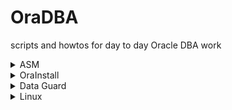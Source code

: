 # OraDBA
scripts and howtos for day to day Oracle DBA work

<details>
  <summary>ASM</summary>
  
  ### Oracle Automatic Storage Management (Oracle ASM) installation, maintenance and troubleshooting
  1. [ASMlib configure](https://github.com/denis-kol4ev/OraDBA/wiki/ASMlib-configure)
  2. [ASMlib deconfigure](https://github.com/denis-kol4ev/OraDBA/wiki/ASMlib-deconfigure)
  3. [ASMlib useful commands](https://github.com/denis-kol4ev/OraDBA/wiki/ASMlib-useful-commands)
  4. [Configuring Oracle ASM Filter Driver during installation](https://github.com/denis-kol4ev/OraDBA/wiki/Configuring-Oracle-ASM-Filter-Driver-during-installation)
  5. [Prepare new disk devices for ASM with ASMFD](https://github.com/denis-kol4ev/OraDBA/wiki/Prepare-new-disk-devices-for-ASM-with-ASMFD)
  6. [Prepare new disk devices for ASM with ASMLib](https://github.com/denis-kol4ev/OraDBA/wiki/Prepare-new-disk-devices-for-ASM-with-ASMLib)
  
</details>

<details>
  <summary>OraInstall</summary>
  
  ### Oracle RDBMS and GRID software: Install,Patch,Upgrade,Unistall
  1. RDBMS
     * 1. [Installation of Oracle RDBMS software in silent mode](https://github.com/denis-kol4ev/OraDBA/wiki/Installation-of-Oracle-RDBMS-software-in-silent-mode)
     * 2. [Cloning-an-Oracle-Home](https://github.com/denis-kol4ev/OraDBA/wiki/Cloning-an-Oracle-Home)
  2. GRID
     * 1. [Grid Infrastructure 12.2, 19.3 Set Up Software Only](https://github.com/denis-kol4ev/OraDBA/wiki/Grid-Infrastructure-12.2-19.3-Set-Up-Software-Only)
     * 2. []()
  3. Opatch
     * 1. [OPatch how to auto suppress or auto answer the question](https://github.com/denis-kol4ev/OraDBA/wiki/OPatch-how-to-auto-suppress-or-auto-answer-the-question)
     * 2. [OPatch rolling back multiple patches](https://github.com/denis-kol4ev/OraDBA/wiki/OPatch-rolling-back-multiple-patches)
 
</details>

<details>
  <summary>Data Guard</summary>
  
  ### Data Guard and Data Guard Broker essentials
  1. Data Guard
     * 1. []()
     * 2. []()
  2. Data Guard Broker
     * 1. []()
     * 2. []()
     
</details>

<details>
  <summary>Linux</summary>
  
  ### Linux howtos for DBAs
  1. LVM
     * 1. [Renaming a Logical Volume for non root Volume Group](https://github.com/denis-kol4ev/OraDBA/wiki/Renaming-a-Logical-Volume-for-non-root-Volume-Group)
     * 2. [Renaming a non root Volume Group](https://github.com/denis-kol4ev/OraDBA/wiki/Renaming-a-non-root-Volume-Group)
     * 3. [Reducing root logical volume](https://github.com/denis-kol4ev/OraDBA/wiki/Reducing-root-logical-volume)
     * 4. [Removing a disk from a logical volume](https://github.com/denis-kol4ev/OraDBA/wiki/Removing-a-disk-from-a-logical-volume)
  2. [Kernel update](https://github.com/denis-kol4ev/OraDBA/wiki/Kernel-update)
  
</details>





